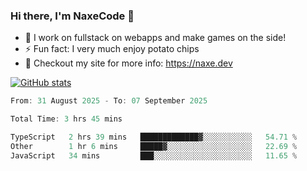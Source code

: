 ### Hi there, I'm NaxeCode 👋
- 🔭 I work on fullstack on webapps and make games on the side!
- ⚡ Fun fact: I very much enjoy potato chips
- 🔋 Checkout my site for more info: https://naxe.dev

[![GitHub stats](https://github-readme-stats.vercel.app/api?username=naxecode&theme=onedark)](https://naxe.dev)

<!--START_SECTION:waka-->

```csharp
From: 31 August 2025 - To: 07 September 2025

Total Time: 3 hrs 45 mins

TypeScript   2 hrs 39 mins   █████████████▓░░░░░░░░░░░   54.71 %
Other        1 hr 6 mins     █████▓░░░░░░░░░░░░░░░░░░░   22.69 %
JavaScript   34 mins         ███░░░░░░░░░░░░░░░░░░░░░░   11.65 %
```

<!--END_SECTION:waka-->



<!--
**NaxeCode/NaxeCode** is a ✨ _special_ ✨ repository because its `README.md` (this file) appears on your GitHub profile.

Here are some ideas to get you started:

- 🔭 I’m currently working on Web apps for indie games!
- 🌱 I’m currently mastering C#
- 👯 I’m looking to collaborate on ...
- 🤔 I’m looking for help with ...
- 💬 Ask me about ...
- 📫 How to reach me: ...
- 😄 Pronouns: ...
- ⚡ Fun fact: I love chips
-->
